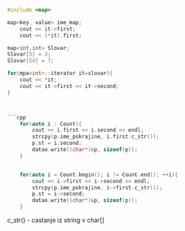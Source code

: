 ```cpp
#include <map>

map<key, value> ime_map;
    cout << it->first;
    cout << (*it).first;

map<int,int> Slovar;
Slovar[5] = 3;
Slovar[54] = 7;

for(mpa<int>::iterator it=slovar){
    cout << *it;
    cout << it->first << it->second;
}



```cpp
    for(auto i : Count){
        cout << i.first << i.second << endl;
        strcpy(p.ime_pokrajine, i.first.c_str());
        p.st = i.second;
        datao.write((char*)&p, sizeof(p));
    }


    for(auto i = Count.begin(); i != Count.end(); ++i){
        cout << i->first << i->second << endl;
        strcpy(p.ime_pokrajine, i->first.c_str());
        p.st = i->second;
        datao.write((char*)&p, sizeof(p));
    }
```
c_str() - castanje iz string v char[]
